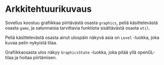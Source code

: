 # Arkkitehtuurikuvaus

Sovellus koostuu grafiikkaa piirtävästä osasta `graphics`, peliä käsittelevästä osasta `game`, ja satunnaisia tarvittavia funktiota sisältävästä osasta `util`.

Peliä käsittelevästä osasta ainut ulospäin näkyvä asia on `Level` -luokka, joka kuvaa pelin nykyistä tilaa.

Grafiikkaosasta ulos näkyy `GraphicsState` -luokka, joka pitää yllä openGL-tilaa ja hoitaa piirtämisen.
